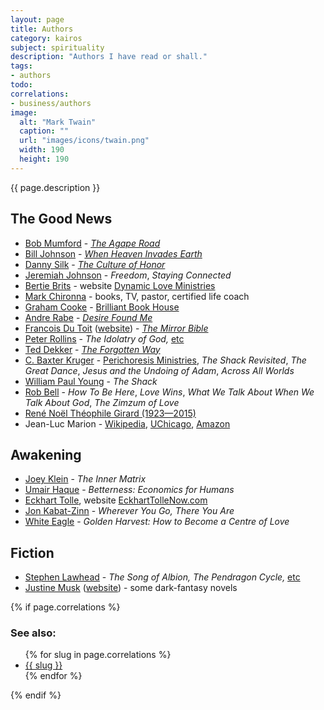 ```yaml
---
layout: page
title: Authors
category: kairos
subject: spirituality
description: "Authors I have read or shall."
tags:
- authors
todo:
correlations:
- business/authors
image:
  alt: "Mark Twain"
  caption: ""
  url: "images/icons/twain.png"
  width: 190
  height: 190
---
```


{{ page.description }}

The Good News
-----
- [Bob Mumford](https://twitter.com/lifechangers72) - _[The Agape Road](http://lifechangers.org/teachings/agape-road/)_
- [Bill Johnson](http://bjm.org/) - _[When Heaven Invades Earth](https://shop.ibethel.org/products/when-heaven-invades-earth-book)_
- [Danny Silk](https://twitter.com/dannyleesilk) - _[The Culture of Honor](http://lovingonpurpose.com/product-archive/culture-of-honor-book)_
- [Jeremiah Johnson](https://mobile.twitter.com/gracepoint555) - _Freedom_, _Staying Connected_
- [Bertie Brits](https://mobile.twitter.com/BertieBrits) - website [Dynamic Love Ministries](https://www.dynamicministries.com/)
- [Mark Chironna](https://mobile.twitter.com/markchironna) - books, TV, pastor, certified life coach
- [Graham Cooke](https://mobile.twitter.com/GrahamCookeBBH) - [Brilliant Book House](https://www.brilliantbookhouse.com/)
- [Andre Rabe](https://mobile.twitter.com/AndreRabe1) - _[Desire Found Me](http://alwaysloved.net/books/desire-found/)_
- [Francois Du Toit](https://mobile.twitter.com/francoislydia) ([website](http://www.mirrorword.net/)) - _[The Mirror Bible](http://www.mirrorbible.com/)_
- [Peter Rollins](https://twitter.com/PeterRollins) - _The Idolatry of God,_ [etc](http://peterrollins.net/category/merch/)
- [Ted Dekker](http://teddekker.com/) - _[The Forgotten Way](https://theforgottenway.com/)_
- [C. Baxter Kruger](http://perichoresis.org/) - [Perichoresis Ministries](http://perichoresis.org/), _The Shack Revisited_, _The Great Dance_, _Jesus and the Undoing of Adam_, _Across All Worlds_
- [William Paul Young](http://wmpaulyoung.com/paul-young-blog/) - _The Shack_
- [Rob Bell](https://robbell.com/) - _How To Be Here_, _Love Wins_, _What We Talk About When We Talk About God_, _The Zimzum of Love_
- [René Noël Théophile Girard (1923—2015)](http://www.iep.utm.edu/girard/)
- Jean-Luc Marion - [Wikipedia](https://en.wikipedia.org/wiki/Jean-Luc_Marion), [UChicago](http://philosophy.uchicago.edu/faculty/marion.html), [Amazon](https://amazon.com/e/e/B001IXMWUY/)

Awakening
-----
- [Joey Klein](https://mobile.twitter.com/JoeyKleinCT) - _The Inner Matrix_
- [Umair Haque](https://umairhaque.com/) - _Betterness: Economics for Humans_
- [Eckhart Tolle](https://mobile.twitter.com/EckhartTolle), website [EckhartTolleNow.com](http://www.eckharttollenow.com/)
- [Jon Kabat-Zinn](http://www.mindfulnesscds.com/pages/about-the-author) - _Wherever You Go, There You Are_
- [White Eagle](http://www.whiteaglepublishing.org/_books/) - _Golden Harvest: How to Become a Centre of Love_

Fiction
-----
- [Stephen Lawhead](https://twitter.com/StephenLawhead) - _The Song of Albion,_ _The Pendragon Cycle,_ [etc](http://www.stephenlawhead.com/the-books)
- [Justine Musk](https://mobile.twitter.com/justinemusk) ([website](http://justinemusk.com/)) - some dark-fantasy novels

{% if page.correlations %}

### See also:

<ul class="correlations">
  {% for slug in page.correlations %}
    <li class=""><a href="{{ site.baseurl }}{{ slug }}.html">{{ slug }}</a></li>
  {% endfor %}
</ul>
{% endif %}
